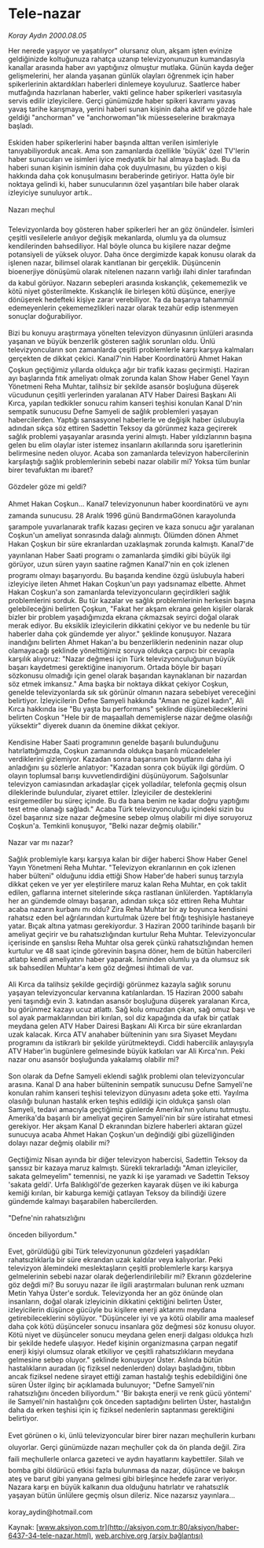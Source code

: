 # Tele-nazar

*Koray Aydın 2000.08.05*

<font class="agenda2NewsSpot">
 Her nerede yaşıyor ve yaşatılıyor" olursanız olun, akşam işten evinize geldiğinizde koltuğunuza rahatça uzanıp televizyonunuzun  kumandasıyla kanallar arasında haber avı yaptığınız olmuştur mutlaka.
</font>
<font class="newsDetail">
 Günün kayda değer gelişmelerini, her alanda yaşanan günlük olayları öğrenmek için haber spikerlerinin aktardıkları haberleri dinlemeye koyuluruz. Saatlerce haber mutfağında hazırlanan haberler, vakti gelince haber spikerleri vasıtasıyla servis edilir izleyicilere. Gerçi günümüzde haber spikeri kavramı yavaş yavaş tarihe karışmaya, yerini haberi sunan kişinin daha aktif ve gözde hale geldiği "anchorman"  ve "anchorwoman"lık müesseselerine bırakmaya başladı.
 <br/>
 <br/>
 Eskiden haber spikerlerini haber başında alttan verilen isimleriyle tanıyabiliyorduk ancak. Ama son zamanlarda özellikle 'büyük' özel TV'lerin haber sunucuları ve isimleri iyice medyatik bir hal almaya başladı. Bu da haberi sunan kişinin isminin daha çok duyulmasını, bu yüzden o kişi hakkında daha çok konuşulmasını beraberinde getiriyor. Hatta öyle bir noktaya gelindi ki, haber sunucularının özel yaşantıları bile haber olarak izleyiciye sunuluyor artık..
 <br/>
 <br/>
 Nazarı meçhul
 <br/>
 <br/>
 Televizyonlarda boy gösteren haber spikerleri her an göz önündeler. İsimleri çeşitli vesilelerle anılıyor değişik mekanlarda, olumlu ya da olumsuz kendilerinden bahsediliyor. Hal böyle olunca bu kişilere nazar değme potansiyeli de yüksek oluyor. Daha önce dergimizde kapak konusu olarak da işlenen nazar, bilimsel olarak kanıtlanan bir gerçeklik. Düşüncenin bioenerjiye dönüşümü olarak nitelenen nazarın varlığı ilahi dinler tarafından da kabul görüyor. Nazarın sebepleri arasında kıskançlık, çekememezlik  ve kötü niyet gösterilmekte. Kıskançlık ile birleşen kötü düşünce, enerjiye dönüşerek hedefteki kişiye zarar verebiliyor. Ya da başarıya tahammül edemeyenlerin çekememezlikleri nazar olarak tezahür edip istenmeyen sonuçlar doğurabiliyor.
 <br/>
 <br/>
 Bizi bu konuyu araştırmaya yönelten televizyon dünyasının ünlüleri arasında yaşanan ve büyük benzerlik gösteren sağlık sorunları oldu. Ünlü televizyoncuların son zamanlarda çeşitli problemlerle karşı karşıya kalmaları gerçekten de dikkat çekici. Kanal7'nin Haber Koordinatörü Ahmet Hakan Çoşkun geçtiğimiz yıllarda oldukça ağır bir trafik kazası geçirmişti. Haziran ayı başlarında fıtık ameliyatı olmak zorunda kalan Show Haber Genel Yayın Yönetmeni Reha Muhtar, talihsiz bir şekilde asansör boşluğuna düşerek vücudunun çeşitli yerlerinden yaralanan ATV Haber Dairesi Başkanı Ali Kırca, yapılan tedkikler sonucu rahim kanseri teşhisi konulan Kanal D'nin sempatik sunucusu Defne Samyeli de sağlık problemleri yaşayan habercilerden. Yaptığı sansasyonel haberlerle ve değişik haber üslubuyla adından sıkça söz ettiren Sadettin Teksoy da görünmez kaza geçirerek sağlık problemi yaşayanlar arasında yerini almıştı. Haber yıldızlarının başına gelen bu elim olaylar ister istemez insanların akıllarında soru işaretlerinin belirmesine neden oluyor. Acaba son zamanlarda televizyon habercilerinin karşılaştığı sağlık problemlerinin sebebi nazar olabilir mi? Yoksa tüm bunlar birer tevafuktan mı ibaret?
 <br/>
 <br/>
 Gözdeler göze mi geldi?
 <br/>
 <br/>
 Ahmet Hakan Coşkun... Kanal7 televizyonunun haber koordinatörü ve aynı zamanda sunucusu. 28 Aralık 1996 günü BandırmaGönen karayolunda şarampole yuvarlanarak trafik kazası geçiren ve kaza sonucu ağır yaralanan Coşkun'un ameliyat sonrasında dalağı alınmıştı. Ölümden dönen Ahmet Hakan Çoşkun bir süre ekranlardan uzaklaşmak zorunda kalmıştı. Kanal7'de yayınlanan Haber Saati programı o zamanlarda şimdiki gibi büyük ilgi görüyor, uzun süren yayın saatine rağmen Kanal7'nin en çok izlenen programı olmayı başarıyordu. Bu başarıda kendine özgü üslubuyla haberi izleyiciye ileten Ahmet Hakan Coşkun'un payı yadsınamaz elbette. Ahmet Hakan Coşkun'a son zamanlarda televizyoncuların geçirdikleri sağlık problemlerini sorduk. Bu tür kazalar ve sağlık problemlerinin herkesin başına gelebileceğini belirten Çoşkun, "Fakat her akşam ekrana gelen kişiler olarak bizler bir problem yaşadığımızda ekrana çıkmazsak seyirci doğal olarak merak ediyor. Bu eksiklik izleyicilerin dikkatini çekiyor ve bu nedenle bu tür haberler daha çok gündemde yer alıyor." şeklinde konuşuyor. Nazara inandığını belirten Ahmet Hakan'a bu benzerliklerin nedeninin nazar olup olamayacağı şeklinde yönelttiğimiz soruya oldukça çarpıcı bir cevapla karşılık alıyoruz: "Nazar değmesi için Türk televizyonculuğunun büyük başarı kaydetmesi gerektiğine inanıyorum. Ortada böyle bir başarı sözkonusu olmadığı için genel olarak başarıdan kaynaklanan bir nazardan söz etmek imkansız." Ama başka bir noktaya dikkat çekiyor Coşkun, genelde televizyonlarda sık sık görünür olmanın nazara sebebiyet vereceğini belirtiyor. İzleyicilerin Defne Samyeli hakkında "Aman ne güzel kadın", Ali Kırca hakkında ise "Bu yaşta bu performans" şeklinde düşünebileceklerini belirten Coşkun "Hele bir de maşaallah dememişlerse nazar değme olasılığı yüksektir" diyerek duanın da önemine dikkat çekiyor.
 <br/>
 <br/>
 Kendisine Haber Saati programının genelde başarılı bulunduğunu hatırlattığımızda, Coşkun zamanında oldukça başarılı mücadeleler verdiklerini gizlemiyor. Kazadan sonra başarısının boyutlarını daha iyi anladığını şu sözlerle anlatıyor: "Kazadan sonra çok büyük ilgi gördüm. O olayın toplumsal barışı kuvvetlendirdiğini düşünüyorum. Sağolsunlar televizyon camiasından arkadaşlar çiçek yolladılar, telefonla geçmiş olsun dileklerinde bulundular, ziyaret ettiler. İzleyiciler de desteklerini esirgemediler bu süreç içinde. Bu da bana benim ne kadar doğru yaptığımı test etme olanağı sağladı." Acaba Türk televizyonculuğu içindeki sizin bu özel başarınız size nazar değmesine sebep olmuş olabilir mi diye soruyoruz Coşkun'a. Temkinli konuşuyor, "Belki nazar değmiş olabilir."
 <br/>
 <br/>
 Nazar var mı nazar?
 <br/>
 <br/>
 Sağlık problemiyle karşı karşıya kalan bir diğer haberci Show Haber Genel Yayın Yönetmeni Reha Muhtar. "Televizyon ekranlarının en çok izlenen haber bülteni" olduğunu iddia ettiği Show Haber'de haberi sunuş tarzıyla dikkat çeken ve yer yer eleştirilere maruz kalan Reha Muhtar, en çok taklit edilen, gaflarına internet sitelerinde sıkça rastlanan ünlülerden. Yaptıklarıyla her an gündemde olmayı başaran, adından sıkça söz ettiren Reha Muhtar acaba nazarın kurbanı mı oldu? Zira Reha Muhtar bir ay boyunca kendisini rahatsız eden bel ağrılarından kurtulmak üzere bel fıtığı teşhisiyle hastaneye yatar. Bıçak altına yatması gerekiyordur. 3 Haziran 2000 tarihinde başarılı bir ameliyat geçirir ve bu rahatsızlığından kurtulur Reha Muhtar. Televizyoncular içerisinde en şanslısı Reha Muhtar olsa gerek çünkü rahatsızlığından hemen kurtulur ve 48 saat içinde görevinin başına döner, hem de bütün habercileri atlatıp kendi ameliyatını haber yaparak. İsminden olumlu ya da olumsuz sık sık bahsedilen Muhtar'a kem göz değmesi ihtimali de var.
 <br/>
 <br/>
 Ali Kırca da talihsiz şekilde geçirdiği görünmez kazayla sağlık sorunu yaşayan televizyoncular kervanına katılanlardan. 15 Haziran 2000 sabahı yeni taşındığı evin 3. katından asansör boşluğuna düşerek yaralanan Kırca, bu görünmez kazayı ucuz atlattı. Sağ kolu omuzdan çıkan, sağ omuz başı ve sol ayak parmaklarından biri kırılan, sol diz kapağında da ufak bir çatlak meydana gelen ATV Haber Dairesi Başkanı Ali Kırca bir süre ekranlardan uzak kalacak. Kırca ATV anahaber bülteninin yanı sıra Siyaset Meydanı programını da istikrarlı bir şekilde yürütmekteydi. Ciddi habercilik anlayışıyla ATV Haber'in bugünlere gelmesinde büyük katkıları var Ali Kırca'nın. Peki nazar onu asansör boşluğunda yakalamış olabilir mi?
 <br/>
 <br/>
 Son olarak da Defne Samyeli eklendi sağlık problemi olan televizyoncular arasına. Kanal D ana haber bülteninin sempatik sunucusu Defne Samyeli'ne konulan rahim kanseri teşhisi televizyon dünyasını adeta şoke etti. Yayılma olasılığı bulunan hastalık erken teşhis edildiği için oldukça şanslı olan Samyeli, tedavi amacıyla geçtiğimiz günlerde Amerika'nın yolunu tutmuştu. Amerika'da başarılı bir ameliyat geçiren Samyeli'nin bir süre istirahat etmesi gerekiyor. Her akşam Kanal D ekranından bizlere haberleri aktaran güzel sunucuya acaba Ahmet Hakan Çoşkun'un değindiği gibi güzelliğinden dolayı nazar değmiş olabilir mi?
 <br/>
 <br/>
 Geçtiğimiz Nisan ayında bir diğer televizyon habercisi, Sadettin Teksoy da şanssız bir kazaya maruz kalmıştı. Sürekli tekrarladığı "Aman izleyiciler, sakata gelmeyelim" temennisi, ne yazık ki işe yaramadı ve Sadettin Teksoy 'sakata geldi'. Urfa Balıklıgöl'de gezerken kayarak düşen ve iki kaburga kemiği kırılan, bir kaburga kemiği çatlayan Teksoy da bilindiği üzere gündemde kalmayı başarabilen habercilerden.
 <br/>
 <br/>
 "Defne'nin rahatsızlığını
 <br/>
 <br/>
 önceden biliyordum."
 <br/>
 <br/>
 Evet, görüldüğü gibi Türk televizyonunun gözdeleri yaşadıkları rahatsızlıklarla bir süre ekrandan uzak kaldılar veya kalıyorlar. Peki televizyon âlemindeki meslektaşların çeşitli problemlerle karşı karşıya gelmelerinin sebebi nazar olarak değerlendirilebilir mi? Ekranın gözdelerine göz değdi mi? Bu soruyu nazar ile ilgili araştırmaları bulunan renk uzmanı Metin Yahya Üster'e sorduk. Televizyonda her an göz önünde olan insanların, doğal olarak izleyicinin dikkatini çektiğini belirten Üster, izleyicilerin düşünce gücüyle bu kişilere enerji aktarımı meydana getirebileceklerini söylüyor. "Düşünceler iyi ve ya kötü olabilir ama maalesef daha çok kötü düşünceler sonucu insanlara göz değmesi söz konusu oluyor. Kötü niyet ve düşünceler sonucu meydana gelen enerji dalgası oldukça hızlı bir şekilde hedefe ulaşıyor. Hedef kişinin organizmasına çarpan negatif enerji kişiyi olumsuz olarak etkiliyor ve çeşitli rahatsızlıkların meydana gelmesine sebep oluyor." şeklinde konuşuyor Üster. Aslında bütün hastalıkların auradan (iç fiziksel nedenlerden) dolayı başladığını, tıbbın ancak fiziksel nedene sirayet ettiği zaman hastalığı teşhis edebildiğini öne süren Üster ilginç bir açıklamada bulunuyor; "Defne Samyeli'nin rahatsızlığını önceden biliyordum." 'Bir bakışta enerji ve renk gücü yöntemi' ile Samyeli'nin hastalığını çok önceden saptadığını belirten Üster, hastalığın daha da erken teşhisi için iç fiziksel nedenlerin saptanması gerektiğini belirtiyor.
 <br/>
 <br/>
 Evet görünen o ki, ünlü televizyoncular birer birer nazarı meçhullerin kurbanı oluyorlar. Gerçi günümüzde nazarı meçhuller çok da ön planda değil. Zira faili meçhullerle onlarca gazeteci ve aydın hayatlarını kaybettiler. Silah ve bomba gibi öldürücü etkisi fazla bulunmasa da nazar, düşünce ve bakışın ateş ve barut gibi yanyana gelmesi gibi birleşince hedefe zarar veriyor. Nazara karşı en büyük kalkanın dua olduğunu hatırlatır ve rahatsızlık yaşayan bütün ünlülere geçmiş olsun dileriz. Nice nazarsız yayınlara...
 <br/>
 <br/>
 koray_aydin@hotmail.com
 <br/>
</font>

Kaynak: [www.aksiyon.com.tr](http://aksiyon.com.tr:80/aksiyon/haber-6437-34-tele-nazar.html), [web.archive.org (arşiv bağlantısı)](http://web.archive.org/web/20101026090628/http://aksiyon.com.tr:80/aksiyon/haber-6437-34-tele-nazar.html)
